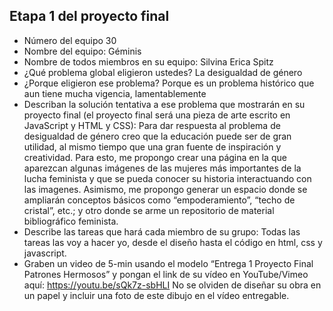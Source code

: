 ## Etapa 1 del proyecto final

- Número del equipo
30
- Nombre del equipo:
Géminis
- Nombre de todos miembros en su equipo:
Silvina Erica Spitz
- ¿Qué problema global eligieron ustedes?
La desigualdad de género
- ¿Porque eligieron ese problema?
Porque es un problema histórico que aun tiene mucha vigencia, lamentablemente
- Describan la solución tentativa a ese problema que mostrarán en su proyecto final (el proyecto final será una pieza de arte escrito en JavaScript y HTML y CSS):
Para dar respuesta al problema de desigualdad de género creo que la educación puede ser de gran utilidad, al mismo tiempo que una gran fuente de inspiración y creatividad. Para esto, me propongo crear una página en la que aparezcan algunas imágenes de las mujeres más importantes de la lucha feminista y que se pueda conocer su historia interactuando con las imagenes. Asimismo, me propongo generar un espacio donde se ampliarán conceptos básicos como “empoderamiento”, “techo de cristal”, etc.; y otro donde se arme un repositorio de material bibliográfico feminista.
- Describe las tareas que hará cada miembro de su grupo:
Todas las tareas las voy a hacer yo, desde el diseño hasta el código en html, css y javascript.
- Graben un video de 5-min usando el modelo “Entrega 1 Proyecto Final Patrones Hermosos” y pongan el link de su vídeo en YouTube/Vimeo aquí:
https://youtu.be/sQk7z-sbHLI
No se olviden de diseñar su obra en un papel y incluir una foto de este dibujo en el vídeo entregable.
